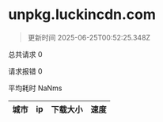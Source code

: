 
  # unpkg.luckincdn.com

  > 更新时间 2025-06-25T00:52:25.348Z
  
  总共请求 0

  请求报错 0

  平均耗时 NaNms

|城市|ip|下载大小|速度|
|-----|----------|---|---|

  